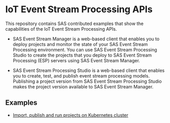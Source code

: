 # IoT Event Stream Processing APIs

This repository contains SAS contributed examples that show the capabilities of the IoT Event Stream Processing APIs.

* SAS Event Stream Manager is a web-based client that enables you to deploy projects and monitor the state of your SAS Event Stream Processing environment. 
You can use SAS Event Stream Processing Studio to create the projects that you deploy to SAS Event Stream Processing (ESP) servers using SAS Event Stream Manager.

* SAS Event Stream Processing Studio is a web-based client that enables you to create, test, and publish event stream processing models. 
Publishing a project version from SAS Event Stream Processing Studio makes the project version available to SAS Event Stream Manager.

## Examples
* [Import, publish and run projects on Kubernetes cluster](eventStreamProcessing/python/import-and-publish-projects/README.md)
